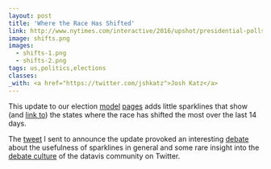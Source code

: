 ```yaml
---
layout: post
title: 'Where the Race Has Shifted'
link: http://www.nytimes.com/interactive/2016/upshot/presidential-polls-forecast.html#recent-state-changes
image: shifts.png
images:
  - shifts-1.png
  - shifts-2.png
tags: us,politics,elections
classes:
_with: <a href="https://twitter.com/jshkatz">Josh Katz</a>
---
```


This update to our election [model](http://www.nytimes.com/interactive/2016/upshot/presidential-polls-forecast.html) [pages](https://www.nytimes.com/interactive/2016/upshot/senate-election-forecast.html) adds little sparklines that show (and [link to](/2016/09/09/state-election-forecasts.html)) the states where the race has shifted the most over the last 14 days.

The [tweet](https://twitter.com/driven_by_data/status/776486342872170500) I sent to announce the update provoked an interesting [debate](https://twitter.com/albertocairo/status/776800929492377600) about the usefulness of sparklines in general and some rare insight into the [debate culture](https://twitter.com/EdwardTufte/status/776715014841458688) of the datavis community on Twitter.
